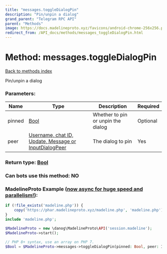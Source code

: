 ```yaml
---
title: "messages.toggleDialogPin"
description: "Pin/unpin a dialog"
grand_parent: "Telegram RPC API"
parent: "Methods"
image: https://docs.madelineproto.xyz/favicons/android-chrome-256x256.png
redirect_from: /API_docs/methods/messages_toggleDialogPin.html
---
```

# Method: messages.toggleDialogPin
[Back to methods index](index.html)



Pin/unpin a dialog

### Parameters:

| Name     |    Type       | Description | Required |
|----------|---------------|-------------|----------|
|pinned|[Bool](/API_docs/types/Bool.html) | Whether to pin or unpin the dialog | Optional|
|peer|[Username, chat ID, Update, Message or InputDialogPeer](/API_docs/types/InputDialogPeer.html) | The dialog to pin | Yes|


### Return type: [Bool](/API_docs/types/Bool.html)

### Can bots use this method: **NO**


### MadelineProto Example ([now async for huge speed and parallelism!](https://docs.madelineproto.xyz/docs/ASYNC.html)):


```php
if (!file_exists('madeline.php')) {
    copy('https://phar.madelineproto.xyz/madeline.php', 'madeline.php');
}
include 'madeline.php';

$MadelineProto = new \danog\MadelineProto\API('session.madeline');
$MadelineProto->start();

// PHP 8+ syntax, use an array on PHP 7.
$Bool = $MadelineProto->messages->toggleDialogPin(pinned: Bool, peer: InputDialogPeer, );
```

